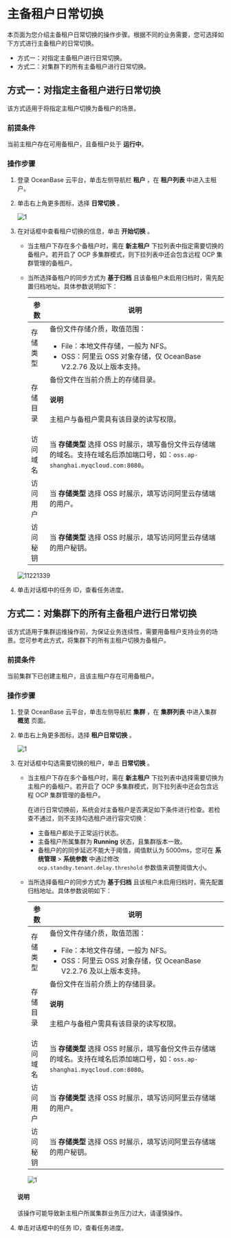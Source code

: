 # 主备租户日常切换

本页面为您介绍主备租户日常切换的操作步骤。根据不同的业务需要，您可选择如下方式进行主备租户的日常切换。

* 方式一：对指定主备租户进行日常切换。
* 方式二：对集群下的所有主备租户进行日常切换。

## 方式一：对指定主备租户进行日常切换

该方式适用于将指定主租户切换为备租户的场景。

### 前提条件

当前主租户存在可用备租户，且备租户处于 **运行中**。

### 操作步骤

1. 登录 OceanBase 云平台，单击左侧导航栏 **租户** ，在 **租户列表** 中进入主租户。

2. 单击右上角更多图标，选择 **日常切换** 。

   ![1](https://obbusiness-private.oss-cn-shanghai.aliyuncs.com/doc/img/ocp/420/%E7%A7%9F%E6%88%B7%E6%97%A5%E5%B8%B8%E5%88%87%E6%8D%A2.png)

3. 在对话框中查看租户切换的信息，单击 **开始切换** 。

    * 当主租户下存在多个备租户时，需在 **新主租户** 下拉列表中指定需要切换的备租户。若开启了 OCP 多集群模式，则下拉列表中还会包含远程 OCP 集群管理的备租户。
    * 当所选择备租户的同步方式为 **基于归档** 且该备租户未启用归档时，需先配置归档地址。具体参数说明如下：

      |  参数  |  说明   |
      |--------|---------|
      | 存储类型  | 备份文件存储介质，取值范围：<ul><li>File：本地文件存储，一般为 NFS。</li><li>OSS：阿里云 OSS 对象存储，仅 OceanBase V2.2.76 及以上版本支持。</li></ul>|
      | 存储目录        | 备份文件在当前介质上的存储目录。<main id="notice" type='explain'><h4>说明</h4><p>主租户与备租户需具有该目录的读写权限。</p></main>  |
      | 访问域名        | 当 **存储类型** 选择 OSS 时展示，填写备份文件云存储端的域名。支持在域名后添加端口号，如：`oss.ap-shanghai.myqcloud.com:8080`。 |
      | 访问用户        | 当 **存储类型** 选择 OSS 时展示，填写访问阿里云存储端的用户。 |
      | 访问秘钥        | 当 **存储类型** 选择 OSS 时展示，填写访问阿里云存储端的用户秘钥。    |

   ![11221339](https://obbusiness-private.oss-cn-shanghai.aliyuncs.com/doc/img/ocp/430/%E6%97%A5%E5%B8%B8%E5%88%87%E6%8D%A2.png)

4. 单击对话框中的任务 ID，查看任务进度。

## 方式二：对集群下的所有主备租户进行日常切换

该方式适用于集群运维操作前，为保证业务连续性，需要用备租户支持业务的场景。您可参考此方式，将集群下的所有主租户切换为备租户。

### 前提条件

当前集群下已创建主租户，且该主租户存在可用备租户。

### 操作步骤

1. 登录 OceanBase 云平台，单击左侧导航栏 **集群** ，在 **集群列表** 中进入集群 **概览** 页面。

2. 单击右上角更多图标，选择 **租户日常切换** 。

   ![1](https://obbusiness-private.oss-cn-shanghai.aliyuncs.com/doc/img/ocp/420/%E7%A7%9F%E6%88%B7%E6%97%A5%E5%B8%B8%E5%88%87%E6%8D%A2-%E9%9B%86%E7%BE%A4.png)

3. 在对话框中勾选需要切换的租户，单击 **日常切换** 。

    * 当主租户下存在多个备租户时，需在 **新主租户** 下拉列表中选择需要切换为主租户的备租户。若开启了 OCP 多集群模式，则下拉列表中还会包含远程 OCP 集群管理的备租户。

      在进行日常切换前，系统会对主备租户是否满足如下条件进行检查。若检查不通过，则不支持勾选租户进行容灾切换：

      * 主备租户都处于正常运行状态。
      * 主备租户所属集群为 **Running** 状态，且集群版本一致。
      * 备租户的的同步延迟不能大于阈值，阈值默认为 5000ms，您可在 **系统管理** > **系统参数** 中通过修改 `ocp.standby.tenant.delay.threshold` 参数值来调整阈值大小。

    * 当所选择备租户的同步方式为 **基于归档** 且该租户未启用归档时，需先配置归档地址。具体参数说明如下：

      |  参数  |  说明   |
      |--------|---------|
      | 存储类型  | 备份文件存储介质，取值范围：<ul><li>File：本地文件存储，一般为 NFS。</li><li>OSS：阿里云 OSS 对象存储，仅 OceanBase V2.2.76 及以上版本支持。</li></ul>|
      | 存储目录        | 备份文件在当前介质上的存储目录。  <main id="notice" type='explain'><h4>说明</h4><p>主租户与备租户需具有该目录的读写权限。</p></main>  |
      | 访问域名        | 当 **存储类型** 选择 OSS 时展示，填写备份文件云存储端的域名。支持在域名后添加端口号，如：`oss.ap-shanghai.myqcloud.com:8080`。 |
      | 访问用户        | 当 **存储类型** 选择 OSS 时展示，填写访问阿里云存储端的用户。 |
      | 访问秘钥        | 当 **存储类型** 选择 OSS 时展示，填写访问阿里云存储端的用户秘钥。    |

      ![1](https://obbusiness-private.oss-cn-shanghai.aliyuncs.com/doc/img/ocp/430/%E7%A7%9F%E6%88%B7%E6%97%A5%E5%B8%B8%E5%88%87%E6%8D%A2.png)

    <main id="notice" type='explain'>
    <h4>说明</h4>
    <p>该操作可能导致新主租户所属集群业务压力过大，请谨慎操作。</p>
    </main>

4. 单击对话框中的任务 ID，查看任务进度。
